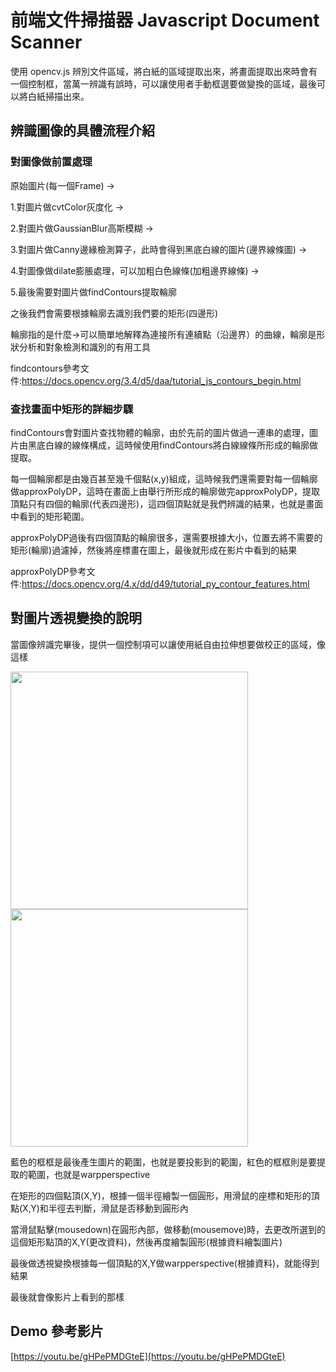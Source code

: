 
# 前端文件掃描器 Javascript Document Scanner

使用 opencv.js 辨別文件區域，將白紙的區域提取出來，將畫面提取出來時會有一個控制框，當萬一辨識有誤時，可以讓使用者手動框選要做變換的區域，最後可以將白紙掃描出來。

## 辨識圖像的具體流程介紹

### 對圖像做前置處理

原始圖片(每一個Frame) ->

1.對圖片做cvtColor灰度化 ->

2.對圖片做GaussianBlur高斯模糊 ->

3.對圖片做Canny邊緣檢測算子，此時會得到黑底白線的圖片(邊界線條圖) ->

4.對圖像做dilate膨脹處理，可以加粗白色線條(加粗邊界線條) ->

5.最後需要對圖片做findContours提取輪廓

之後我們會需要根據輪廓去識別我們要的矩形(四邊形)

輪廓指的是什麼->可以簡單地解釋為連接所有連續點（沿邊界）的曲線，輪廓是形狀分析和對象檢測和識別的有用工具

findcontours參考文件:https://docs.opencv.org/3.4/d5/daa/tutorial_js_contours_begin.html

### 查找畫面中矩形的詳細步驟

findContours會對圖片查找物體的輪廓，由於先前的圖片做過一連串的處理，圖片由黑底白線的線條構成，這時候使用findContours將白線線條所形成的輪廓做提取。

每一個輪廓都是由幾百甚至幾千個點(x,y)組成，這時候我們還需要對每一個輪廓做approxPolyDP，這時在畫面上由舉行所形成的輪廓做完approxPolyDP，提取頂點只有四個的輪廓(代表四邊形)，這四個頂點就是我們辨識的結果，也就是畫面中看到的矩形範圍。

approxPolyDP過後有四個頂點的輪廓很多，還需要根據大小，位置去將不需要的矩形(輪廓)過濾掉，然後將座標畫在圖上，最後就形成在影片中看到的結果

approxPolyDP參考文件:https://docs.opencv.org/4.x/dd/d49/tutorial_py_contour_features.html

## 對圖片透視變換的說明

當圖像辨識完畢後，提供一個控制項可以讓使用紙自由拉伸想要做校正的區域，像這樣

<img src="https://raw.githubusercontent.com/tak40548798/opencv-js-document-scanner/master/readmeImage/%E6%9C%AA%E8%AE%8A%E6%8F%9B.png" style="height:380px;"/> <img src="https://raw.githubusercontent.com/tak40548798/opencv-js-document-scanner/master/readmeImage/%E9%80%8F%E8%A6%96%E8%AE%8A%E6%8F%9B%E5%9C%96.png" style="height:380px;"/>

藍色的框框是最後產生圖片的範圍，也就是要投影到的範圍，紅色的框框則是要提取的範圍，也就是warpperspective

在矩形的四個點頂(X,Y)，根據一個半徑繪製一個圓形，用滑鼠的座標和矩形的頂點(X,Y)和半徑去判斷，滑鼠是否移動到圓形內

當滑鼠點擊(mousedown)在圓形內部，做移動(mousemove)時，去更改所選到的這個矩形點頂的X,Y(更改資料)，然後再度繪製圓形(根據資料繪製圖片)

最後做透視變換根據每一個頂點的X,Y做warpperspective(根據資料)，就能得到結果

最後就會像影片上看到的那樣

## Demo 參考影片

[https://youtu.be/gHPePMDGteE](https://youtu.be/gHPePMDGteE) 
